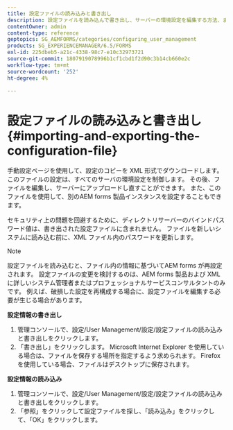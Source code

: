 ```yaml
---
title: 設定ファイルの読み込みと書き出し
description: 設定ファイルを読み込んで書き出し、サーバーの環境設定を編集する方法、または別のAEM forms 製品インスタンスを設定する方法について説明します。
contentOwner: admin
content-type: reference
geptopics: SG_AEMFORMS/categories/configuring_user_management
products: SG_EXPERIENCEMANAGER/6.5/FORMS
exl-id: 225dbeb5-a21c-4338-98c7-e10c32973721
source-git-commit: 1807919078996b1cf1cbd1f2d90c3b14cb660e2c
workflow-type: tm+mt
source-wordcount: '252'
ht-degree: 4%

---
```


# 設定ファイルの読み込みと書き出し {#importing-and-exporting-the-configuration-file}

手動設定ページを使用して、設定のコピーを XML 形式でダウンロードします。 このファイルの設定は、すべてのサーバの環境設定を制御します。 その後、ファイルを編集し、サーバーにアップロードし直すことができます。 また、このファイルを使用して、別のAEM forms 製品インスタンスを設定することもできます。

セキュリティ上の問題を回避するために、ディレクトリサーバーのバインドパスワード値は、書き出された設定ファイルに含まれません。 ファイルを新しいシステムに読み込む前に、XML ファイル内のパスワードを更新します。

>[!NOTE]
>
>設定ファイルを読み込むと、ファイル内の情報に基づいてAEM forms が再設定されます。 設定ファイルの変更を検討するのは、AEM forms 製品および XML に詳しいシステム管理者またはプロフェッショナルサービスコンサルタントのみです。 例えば、破損した設定を再構成する場合に、設定ファイルを編集する必要が生じる場合があります。

**設定情報の書き出し**

1. 管理コンソールで、設定/User Management/設定/設定ファイルの読み込みと書き出しをクリックします。
1. 「書き出し」をクリックします。 Microsoft Internet Explorer を使用している場合は、ファイルを保存する場所を指定するよう求められます。 Firefox を使用している場合、ファイルはデスクトップに保存されます。

**設定情報の読み込み**

1. 管理コンソールで、設定/User Management/設定/設定ファイルの読み込みと書き出しをクリックします。
1. 「参照」をクリックして設定ファイルを探し、「読み込み」をクリックして、「OK」をクリックします。
